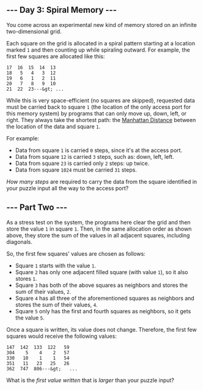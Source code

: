 ## --- Day 3: Spiral Memory ---

You come across an experimental new kind of memory stored on an <span title="Good thing we have all these infinite two-dimensional grids lying around!">infinite two-dimensional grid</span>.

Each square on the grid is allocated in a spiral pattern starting at a location marked `` 1 `` and then counting up while spiraling outward. For example, the first few squares are allocated like this:

    17  16  15  14  13
    18   5   4   3  12
    19   6   1   2  11
    20   7   8   9  10
    21  22  23---&gt; ...

While this is very space-efficient (no squares are skipped), requested data must be carried back to square `` 1 `` (the location of the only access port for this memory system) by programs that can only move up, down, left, or right. They always take the shortest path: the [Manhattan Distance](https://en.wikipedia.org/wiki/Taxicab_geometry) between the location of the data and square `` 1 ``.

For example:

*   Data from square `` 1 `` is carried `` 0 `` steps, since it's at the access port.
*   Data from square `` 12 `` is carried `` 3 `` steps, such as: down, left, left.
*   Data from square `` 23 `` is carried only `` 2 `` steps: up twice.
*   Data from square `` 1024 `` must be carried `` 31 `` steps.

_How many steps_ are required to carry the data from the square identified in your puzzle input all the way to the access port?

## --- Part Two ---

As a stress test on the system, the programs here clear the grid and then store the value `` 1 `` in square `` 1 ``. Then, in the same allocation order as shown above, they store the sum of the values in all adjacent squares, including diagonals.

So, the first few squares' values are chosen as follows:

*   Square `` 1 `` starts with the value `` 1 ``.
*   Square `` 2 `` has only one adjacent filled square (with value `` 1 ``), so it also stores `` 1 ``.
*   Square `` 3 `` has both of the above squares as neighbors and stores the sum of their values, `` 2 ``.
*   Square `` 4 `` has all three of the aforementioned squares as neighbors and stores the sum of their values, `` 4 ``.
*   Square `` 5 `` only has the first and fourth squares as neighbors, so it gets the value `` 5 ``.

Once a square is written, its value does not change. Therefore, the first few squares would receive the following values:

    147  142  133  122   59
    304    5    4    2   57
    330   10    1    1   54
    351   11   23   25   26
    362  747  806---&gt;   ...

What is the _first value written_ that is _larger_ than your puzzle input?